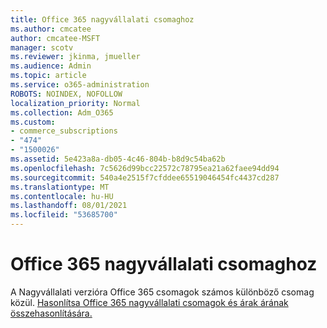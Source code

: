 ```yaml
---
title: Office 365 nagyvállalati csomaghoz
ms.author: cmcatee
author: cmcatee-MSFT
manager: scotv
ms.reviewer: jkinma, jmueller
ms.audience: Admin
ms.topic: article
ms.service: o365-administration
ROBOTS: NOINDEX, NOFOLLOW
localization_priority: Normal
ms.collection: Adm_O365
ms.custom:
- commerce_subscriptions
- "474"
- "1500026"
ms.assetid: 5e423a8a-db05-4c46-804b-b8d9c54ba62b
ms.openlocfilehash: 7c5626d99bcc22572c78795ea21a62faee94dd94
ms.sourcegitcommit: 540a4e2515f7cfddee65519046454fc4437cd287
ms.translationtype: MT
ms.contentlocale: hu-HU
ms.lasthandoff: 08/01/2021
ms.locfileid: "53685700"
---
```

# <a name="office-365-for-enterprise-plan"></a>Office 365 nagyvállalati csomaghoz

A Nagyvállalati verzióra Office 365 csomagok számos különböző csomag közül. [Hasonlítsa Office 365 nagyvállalati csomagok és árak árának összehasonlítására.](https://products.office.com/business/compare-more-office-365-for-business-plans)  